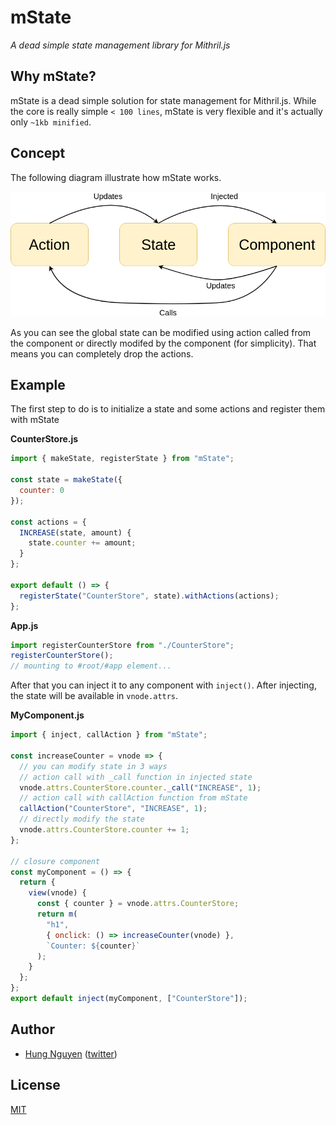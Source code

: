 # mState

_A dead simple state management library for Mithril.js_

## Why mState?

mState is a dead simple solution for state management for Mithril.js. While the core is really simple `< 100 lines`, mState is very flexible and it's actually only `~1kb minified`.

## Concept

The following diagram illustrate how mState works.

![](https://raw.githubusercontent.com/ZeroX-DG/mState/master/assets/mState.png)

As you can see the global state can be modified using action called from the component or directly modifed by the component (for simplicity). That means you can completely drop the actions.

## Example

The first step to do is to initialize a state and some actions and register them with mState

**CounterStore.js**

```js
import { makeState, registerState } from "mState";

const state = makeState({
  counter: 0
});

const actions = {
  INCREASE(state, amount) {
    state.counter += amount;
  }
};

export default () => {
  registerState("CounterStore", state).withActions(actions);
};
```

**App.js**

```js
import registerCounterStore from "./CounterStore";
registerCounterStore();
// mounting to #root/#app element...
```

After that you can inject it to any component with `inject()`. After injecting, the state will be available in `vnode.attrs`.

**MyComponent.js**

```js
import { inject, callAction } from "mState";

const increaseCounter = vnode => {
  // you can modify state in 3 ways
  // action call with _call function in injected state
  vnode.attrs.CounterStore.counter._call("INCREASE", 1);
  // action call with callAction function from mState
  callAction("CounterStore", "INCREASE", 1);
  // directly modify the state
  vnode.attrs.CounterStore.counter += 1;
};

// closure component
const myComponent = () => {
  return {
    view(vnode) {
      const { counter } = vnode.attrs.CounterStore;
      return m(
        "h1",
        { onclick: () => increaseCounter(vnode) },
        `Counter: ${counter}`
      );
    }
  };
};
export default inject(myComponent, ["CounterStore"]);
```

## Author

- [Hung Nguyen](https://github.com/ZeroX-DG) ([twitter](https://twitter.com/ZeroX_Hung))

## License

[MIT](LICENSE.md)
